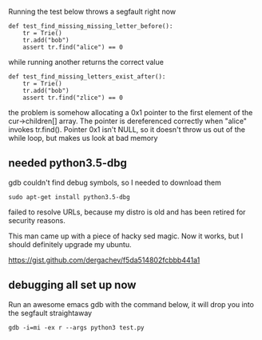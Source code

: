 

Running the test below throws a segfault right now

```
def test_find_missing_missing_letter_before():
    tr = Trie()
    tr.add("bob")
    assert tr.find("alice") == 0

```

while running another returns the correct value

```
def test_find_missing_letters_exist_after():
    tr = Trie()
    tr.add("bob")
    assert tr.find("zlice") == 0
```

the problem is somehow allocating a 0x1 pointer to the first element of the cur->children[] array. The pointer is dereferenced correctly when "alice" invokes tr.find(). Pointer 0x1 isn't NULL, so it doesn't throw us out of the while loop, but makes us look at bad memory 


## needed python3.5-dbg 

gdb couldn't find debug symbols, so I needed to download them

```
sudo apt-get install python3.5-dbg
```

failed to resolve URLs, because my distro is old and has been retired for security reasons. 

This man came up with a piece of hacky sed magic. Now it works, but I should definitely upgrade my ubuntu.

https://gist.github.com/dergachev/f5da514802fcbbb441a1


## debugging all set up now

Run an awesome emacs gdb with the command below, it will drop you into the segfault straightaway

```
gdb -i=mi -ex r --args python3 test.py
```
